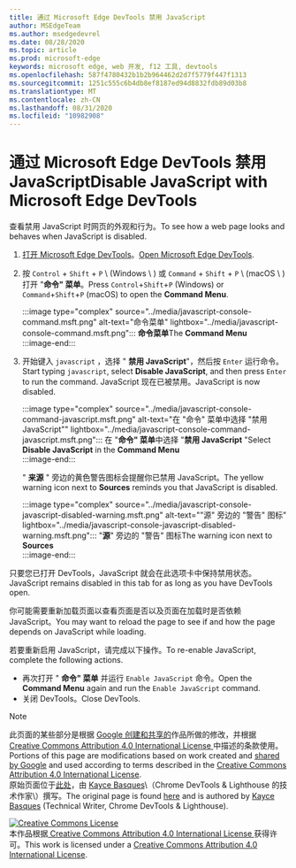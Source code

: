 ```yaml
---
title: 通过 Microsoft Edge DevTools 禁用 JavaScript
author: MSEdgeTeam
ms.author: msedgedevrel
ms.date: 08/28/2020
ms.topic: article
ms.prod: microsoft-edge
keywords: microsoft edge, web 开发, f12 工具, devtools
ms.openlocfilehash: 587f4780432b1b2b964462d2d7f5779f447f1313
ms.sourcegitcommit: 1251c555c6b4db8ef8187ed94d8832fdb89d03b8
ms.translationtype: MT
ms.contentlocale: zh-CN
ms.lasthandoff: 08/31/2020
ms.locfileid: "10982908"
---
```

<!-- Copyright Kayce Basques 

   Licensed under the Apache License, Version 2.0 (the "License");
   you may not use this file except in compliance with the License.
   You may obtain a copy of the License at

       https://www.apache.org/licenses/LICENSE-2.0

   Unless required by applicable law or agreed to in writing, software
   distributed under the License is distributed on an "AS IS" BASIS,
   WITHOUT WARRANTIES OR CONDITIONS OF ANY KIND, either express or implied.
   See the License for the specific language governing permissions and
   limitations under the License.  -->





# <span data-ttu-id="f4893-103">通过 Microsoft Edge DevTools 禁用 JavaScript</span><span class="sxs-lookup"><span data-stu-id="f4893-103">Disable JavaScript with Microsoft Edge DevTools</span></span>   



<span data-ttu-id="f4893-104">查看禁用 JavaScript 时网页的外观和行为。</span><span class="sxs-lookup"><span data-stu-id="f4893-104">To see how a web page looks and behaves when JavaScript is disabled.</span></span>  

1.  <span data-ttu-id="f4893-105">[打开 Microsoft Edge DevTools][DevToolsOpen]。</span><span class="sxs-lookup"><span data-stu-id="f4893-105">[Open Microsoft Edge DevTools][DevToolsOpen].</span></span>  
1.  <span data-ttu-id="f4893-106">按 `Control` + `Shift` + `P` \ (Windows \ ) 或 `Command` + `Shift` + `P` \ (macOS \ ) 打开 "**命令" 菜单**。</span><span class="sxs-lookup"><span data-stu-id="f4893-106">Press `Control`+`Shift`+`P` \(Windows\) or `Command`+`Shift`+`P` \(macOS\) to open the **Command Menu**.</span></span>  
    
    :::image type="complex" source="../media/javascript-console-command.msft.png" alt-text="命令菜单" lightbox="../media/javascript-console-command.msft.png":::
       <span data-ttu-id="f4893-108">**命令菜单**</span><span class="sxs-lookup"><span data-stu-id="f4893-108">The **Command Menu**</span></span>  
    :::image-end:::  
    
1.  <span data-ttu-id="f4893-109">开始键入 `javascript` ，选择 " **禁用 JavaScript**"，然后按 `Enter` 运行命令。</span><span class="sxs-lookup"><span data-stu-id="f4893-109">Start typing `javascript`, select **Disable JavaScript**, and then press `Enter` to run the command.</span></span>  <span data-ttu-id="f4893-110">JavaScript 现在已被禁用。</span><span class="sxs-lookup"><span data-stu-id="f4893-110">JavaScript is now disabled.</span></span>  
    
    :::image type="complex" source="../media/javascript-console-command-javascript.msft.png" alt-text="在 "命令" 菜单中选择 "禁用 JavaScript"" lightbox="../media/javascript-console-command-javascript.msft.png":::
       <span data-ttu-id="f4893-112">在 "**命令" 菜单**中选择 "**禁用 JavaScript** "</span><span class="sxs-lookup"><span data-stu-id="f4893-112">Select **Disable JavaScript** in the **Command Menu**</span></span>  
    :::image-end:::  
    
    <span data-ttu-id="f4893-113">" **来源** " 旁边的黄色警告图标会提醒你已禁用 JavaScript。</span><span class="sxs-lookup"><span data-stu-id="f4893-113">The yellow warning icon next to **Sources** reminds you that JavaScript is disabled.</span></span>  
    
    :::image type="complex" source="../media/javascript-console-javascript-disabled-warning.msft.png" alt-text=""源" 旁边的 "警告" 图标" lightbox="../media/javascript-console-javascript-disabled-warning.msft.png":::
       <span data-ttu-id="f4893-115">"**源**" 旁边的 "警告" 图标</span><span class="sxs-lookup"><span data-stu-id="f4893-115">The warning icon next to **Sources**</span></span>  
    :::image-end:::  
    
<span data-ttu-id="f4893-116">只要您已打开 DevTools，JavaScript 就会在此选项卡中保持禁用状态。</span><span class="sxs-lookup"><span data-stu-id="f4893-116">JavaScript remains disabled in this tab for as long as you have DevTools open.</span></span>  

<span data-ttu-id="f4893-117">你可能需要重新加载页面以查看页面是否以及页面在加载时是否依赖 JavaScript。</span><span class="sxs-lookup"><span data-stu-id="f4893-117">You may want to reload the page to see if and how the page depends on JavaScript while loading.</span></span>  

<span data-ttu-id="f4893-118">若要重新启用 JavaScript，请完成以下操作。</span><span class="sxs-lookup"><span data-stu-id="f4893-118">To re-enable JavaScript, complete the following actions.</span></span>  

*   <span data-ttu-id="f4893-119">再次打开 " **命令" 菜单** 并运行 `Enable JavaScript` 命令。</span><span class="sxs-lookup"><span data-stu-id="f4893-119">Open the **Command Menu** again and run the `Enable JavaScript` command.</span></span>  
*   <span data-ttu-id="f4893-120">关闭 DevTools。</span><span class="sxs-lookup"><span data-stu-id="f4893-120">Close DevTools.</span></span>  

<!--  
## Feedback   


-->  

<!-- links -->  

[DevToolsOpen]: ../open.md "打开 Microsoft Edge DevTools |Microsoft 文档"  

> [!NOTE]
> <span data-ttu-id="f4893-122">此页面的某些部分是根据 [Google 创建和共享的][GoogleSitePolicies]作品所做的修改，并根据[ Creative Commons Attribution 4.0 International License ][CCA4IL]中描述的条款使用。</span><span class="sxs-lookup"><span data-stu-id="f4893-122">Portions of this page are modifications based on work created and [shared by Google][GoogleSitePolicies] and used according to terms described in the [Creative Commons Attribution 4.0 International License][CCA4IL].</span></span>  
> <span data-ttu-id="f4893-123">原始页面位于[此处](https://developers.google.com/web/tools/chrome-devtools/javascript/disable)，由 [Kayce Basques][KayceBasques]\（Chrome DevTools \& Lighthouse 的技术作家\）撰写。</span><span class="sxs-lookup"><span data-stu-id="f4893-123">The original page is found [here](https://developers.google.com/web/tools/chrome-devtools/javascript/disable) and is authored by [Kayce Basques][KayceBasques] \(Technical Writer, Chrome DevTools \& Lighthouse\).</span></span>  

[![Creative Commons License][CCby4Image]][CCA4IL]  
<span data-ttu-id="f4893-125">本作品根据[ Creative Commons Attribution 4.0 International License ][CCA4IL]获得许可。</span><span class="sxs-lookup"><span data-stu-id="f4893-125">This work is licensed under a [Creative Commons Attribution 4.0 International License][CCA4IL].</span></span>  

[CCA4IL]: https://creativecommons.org/licenses/by/4.0  
[CCby4Image]: https://i.creativecommons.org/l/by/4.0/88x31.png  
[GoogleSitePolicies]: https://developers.google.com/terms/site-policies  
[KayceBasques]: https://developers.google.com/web/resources/contributors/kaycebasques  
